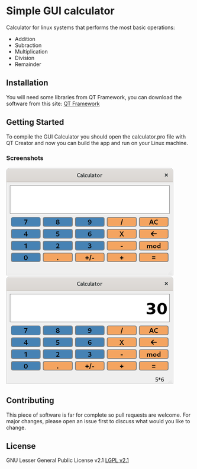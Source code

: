 # Simple GUI calculator
Calculator for linux systems that performs the most basic operations:
- Addition
- Subraction
- Multiplication
- Division
- Remainder

## Installation
You will need some libraries from QT Framework, you can download the software from this site:
[QT Framework](https://www.qt.io/)

## Getting Started
To compile the GUI Calculator you should open the calculator.pro file with QT Creator and now you can build the app and run on your Linux machine.

### Screenshots
![Img 1](https://github.com/ignabelitzky/gui-simple-calculator/blob/main/screenshots/screenshot_img1.png)
![Img 2](https://github.com/ignabelitzky/gui-simple-calculator/blob/main/screenshots/screenshot_img2.png)

## Contributing
This piece of software is far for complete so pull requests are welcome. For major changes, please open an issue first to discuss what would you like to change.

## License
GNU Lesser General Public License v2.1
[LGPL v2.1](https://www.gnu.org/licenses/old-licenses/lgpl-2.1.html)


